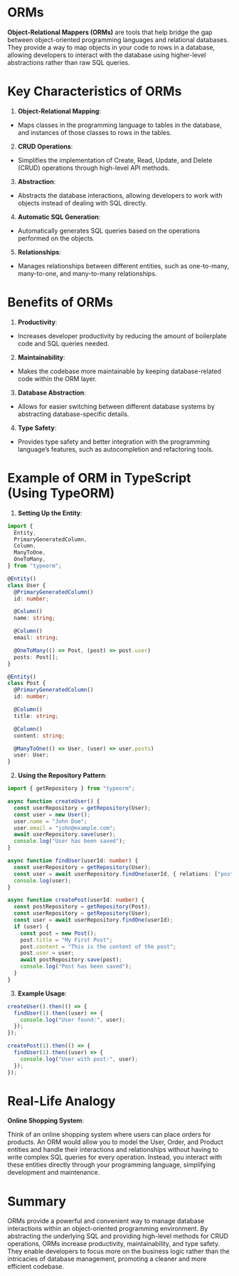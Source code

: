# ORMs

**Object-Relational Mappers (ORMs)** are tools that help bridge the gap between object-oriented programming languages and relational databases. They provide a way to map objects in your code to rows in a database, allowing developers to interact with the database using higher-level abstractions rather than raw SQL queries.

# Key Characteristics of ORMs

1. **Object-Relational Mapping**:

- Maps classes in the programming language to tables in the database, and instances of those classes to rows in the tables.

2. **CRUD Operations**:

- Simplifies the implementation of Create, Read, Update, and Delete (CRUD) operations through high-level API methods.

3. **Abstraction**:

- Abstracts the database interactions, allowing developers to work with objects instead of dealing with SQL directly.

4. **Automatic SQL Generation**:

- Automatically generates SQL queries based on the operations performed on the objects.

5. **Relationships**:

- Manages relationships between different entities, such as one-to-many, many-to-one, and many-to-many relationships.

# Benefits of ORMs

1. **Productivity**:

- Increases developer productivity by reducing the amount of boilerplate code and SQL queries needed.

2. **Maintainability**:

- Makes the codebase more maintainable by keeping database-related code within the ORM layer.

3. **Database Abstraction**:

- Allows for easier switching between different database systems by abstracting database-specific details.

4. **Type Safety**:

- Provides type safety and better integration with the programming language’s features, such as autocompletion and refactoring tools.

# Example of ORM in TypeScript (Using TypeORM)

1. **Setting Up the Entity**:

```typescript
import {
  Entity,
  PrimaryGeneratedColumn,
  Column,
  ManyToOne,
  OneToMany,
} from "typeorm";

@Entity()
class User {
  @PrimaryGeneratedColumn()
  id: number;

  @Column()
  name: string;

  @Column()
  email: string;

  @OneToMany(() => Post, (post) => post.user)
  posts: Post[];
}

@Entity()
class Post {
  @PrimaryGeneratedColumn()
  id: number;

  @Column()
  title: string;

  @Column()
  content: string;

  @ManyToOne(() => User, (user) => user.posts)
  user: User;
}
```

2.  **Using the Repository Pattern**:

```typescript
import { getRepository } from "typeorm";

async function createUser() {
  const userRepository = getRepository(User);
  const user = new User();
  user.name = "John Doe";
  user.email = "john@example.com";
  await userRepository.save(user);
  console.log("User has been saved");
}

async function findUser(userId: number) {
  const userRepository = getRepository(User);
  const user = await userRepository.findOne(userId, { relations: ["posts"] });
  console.log(user);
}

async function createPost(userId: number) {
  const postRepository = getRepository(Post);
  const userRepository = getRepository(User);
  const user = await userRepository.findOne(userId);
  if (user) {
    const post = new Post();
    post.title = "My First Post";
    post.content = "This is the content of the post";
    post.user = user;
    await postRepository.save(post);
    console.log("Post has been saved");
  }
}
```

3. **Example Usage**:

```typescript
createUser().then(() => {
  findUser(1).then((user) => {
    console.log("User found:", user);
  });
});

createPost(1).then(() => {
  findUser(1).then((user) => {
    console.log("User with post:", user);
  });
});
```

# Real-Life Analogy
**Online Shopping System**:

Think of an online shopping system where users can place orders for products. An ORM would allow you to model the User, Order, and Product entities and handle their interactions and relationships without having to write complex SQL queries for every operation. Instead, you interact with these entities directly through your programming language, simplifying development and maintenance.
# Summary
ORMs provide a powerful and convenient way to manage database interactions within an object-oriented programming environment. By abstracting the underlying SQL and providing high-level methods for CRUD operations, ORMs increase productivity, maintainability, and type safety. They enable developers to focus more on the business logic rather than the intricacies of database management, promoting a cleaner and more efficient codebase.